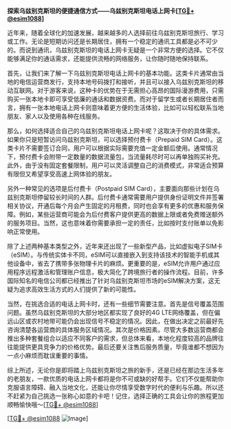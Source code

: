**探索乌兹别克斯坦的便捷通信方式——乌兹别克斯坦电话上网卡[[TG💪+ @esim1088](https://t.me/s/esim1088)]**

近年来，随着全球化的加速发展，越来越多的人选择前往乌兹别克斯坦旅行、学习或工作。无论是短期访问还是长期居住，拥有一个稳定的通讯工具都是必不可少的。而说到通讯，乌兹别克斯坦的电话上网卡无疑是一个非常方便的选择。它不仅能够满足你的通话需求，还能提供流畅的网络服务，让你随时随地保持联系。

首先，让我们来了解一下乌兹别克斯坦电话上网卡的基本功能。这类卡片通常由当地的电信运营商发行，支持本地号码拨打和接听，并且可以接入乌兹别克斯坦的移动互联网。对于游客来说，这种卡的优势在于无需担心高昂的国际漫游费用，只需购买一张本地卡即可享受低廉的通话和数据资费。而对于留学生或者长期居住者而言，拥有一张本地电话上网卡则意味着更方便的生活体验，比如可以轻松联系当地朋友、家人以及使用各种在线服务。

那么，如何选择适合自己的乌兹别克斯坦电话上网卡呢？这取决于你的具体需求。如果你只是短暂访问乌兹别克斯坦，可以选择预付费卡（Prepaid SIM Card）。这类卡片不需要签订合同，用户可以根据实际需要充值一定金额后使用。通常情况下，预付费卡会附带一定数量的数据流量包，当流量耗尽时可以再单独购买补充。此外，由于没有固定套餐限制，用户可以灵活调整自己的消费模式，非常适合预算有限但又希望享受高速上网体验的朋友。

另外一种常见的选项是后付费卡（Postpaid SIM Card），主要面向那些计划在乌兹别克斯坦停留较长时间的人群。后付费卡通常需要用户提供身份证明文件并签署相关协议，开通后每个月会产生固定的月租费，同时也会享有更多的优惠和服务保障。例如，某些运营商可能会为后付费客户提供更高的数据上限或者免费赠送额外的服务项目。当然，这也意味着你需要承担一定的责任，比如按时支付账单以免影响正常使用。

除了上述两种基本类型之外，近年来还出现了一些新型产品，比如虚拟电子SIM卡（eSIM）。与传统实体卡不同，eSIM可以直接嵌入到支持该技术的智能手机或其他设备中，省去了携带多张物理卡片的麻烦。更重要的是，eSIM允许用户通过应用程序远程激活和管理账户信息，极大简化了跨境旅行者的操作流程。目前，许多国际知名的电信公司都已经推出了针对乌兹别克斯坦市场的eSIM解决方案，这无疑为追求高效生活方式的人们提供了新的可能性。

当然，在挑选合适的电话上网卡时，还有一些细节需要注意。首先是信号覆盖范围问题。虽然乌兹别克斯坦的大部分地区都实现了良好的4G LTE网络覆盖，但在偏远山区或农村地带可能仍会出现信号不稳定的情况。因此，在做出决定之前最好先咨询清楚各运营商的具体服务区域情况。其次是价格因素。尽管大多数运营商都会推出多种套餐组合以适应不同客户的需求，但总体来看，本地化程度较高的品牌往往能提供更具竞争力的价格优势。最后还要关注售后服务质量，毕竟谁都不想因为一点小麻烦而耽误重要的事情。

综上所述，无论你是即将踏上乌兹别克斯坦之旅的新手，还是已经在那边生活多年的老朋友，一款优质的电话上网卡都将是你不可或缺的好帮手。它们不仅能帮助你克服语言障碍、融入当地文化，还能让你尽情享受数字时代的便利与乐趣。所以还不赶紧为自己挑选一张称心如意的卡吧！记住，选择正确的工具会让你的旅程更加顺畅愉快哦～[[TG💪+ @esim1088](https://t.me/s/esim1088)]

[[TG💪+ @esim1088](https://t.me/s/esim1088) ![Image](https://i.postimg.cc/4NQfJmqS/Snipaste-2025-05-13-00-14-12.png)]
